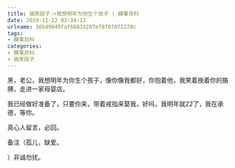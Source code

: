 ```yaml
---
title: 搞笑段子->我想明年为你生个孩子 | 糗事百科
date: 2019-11-22 03:34:13
urlname: 16bd9049faf66833287ef8f07071278c
tags: 
- 糗事百科
categories:
- 糗事百科
- 搞笑段子
---
```

黑，老公，我想明年为你生个孩子，像你像我都好，你抱着他，我笑着挽着你的胳膊，走进一家母婴店。

我已经做好准备了，只要你来，带着戒指来娶我，好吗，我明年就22了，我在承德，等你。

真心人留言，必回。

备注（孤儿，缺爱。

）非诚勿扰。


